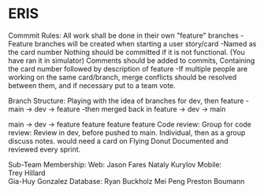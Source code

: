 # ERIS

Commmit Rules:
All work shall be done in their own "feature" branches
  -Feature branches will be created when starting a user story/card
  -Named as the card number
Nothing should be committed if it is not functional. (You have ran it in simulator)
Comments should be added to commits, Containing the card number followed by description of feature
  -If multiple people are working on the same card/branch, merge conflicts should be resolved between them, and if necessary put to a team vote.

Branch Structure:
Playing with the idea of branches for dev, then feature
  -main -> dev -> feature
  -then merged back in feature -> dev -> main
  
  main ->
           dev ->
                 feature
                 feature
                 feature
                 feature
Code review:
  Group for code review: Review in dev, before pushed to main.
  Individual, then as a group discuss notes.
  would need a card on Flying Donut
  Documented and reviewed every sprint.

Sub-Team Membership:
  Web:
    Jason Fares
    Nataly Kurylov
  Mobile:   
    Trey Hillard        
    Gia-Huy Gonzalez
  Database: 
    Ryan Buckholz
    Mei Peng
    Preston Boumann
